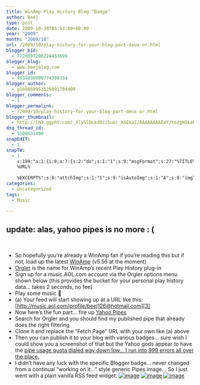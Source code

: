 ```yaml
---
title: WinAmp Play History Blog “Badge”
author: Beej
type: post
date: 2009-10-30T05:53:00+00:00
year: "2009"
month: "2009/10"
url: /2009/10/play-history-for-your-blog-part-deux-or.html
blogger_bid:
  - 7726907200224433699
blogger_blog:
  - www.beejblog.com
blogger_id:
  - 4934038909774388334
blogger_author:
  - g108669953529091704409
blogger_comments:
  - 1
blogger_permalink:
  - /2009/10/play-history-for-your-blog-part-deux-or.html
blogger_thumbnail:
  - http://lh3.ggpht.com/_XlySlDLkdOc/Suoc_HXEkaI/AAAAAAAAEmY/tozgHSkaPM0/image_thumb%5B1%5D.png?imgmax=800
dsq_thread_id:
  - 5508631400
snapEdIT:
  - 1
snapTW:
  - |
    s:199:"a:1:{i:0;a:7:{s:2:"do";s:1:"1";s:9:"msgFormat";s:27:"%TITLE%
    %URL%
    
    %EXCERPT%";s:8:"attchImg";s:1:"1";s:9:"isAutoImg";s:1:"A";s:8:"imgToUse";s:0:"";s:9:"isAutoURL";s:1:"A";s:8:"urlToUse";s:0:"";}}";
categories:
  - Uncategorized
tags:
  - Music

---
```

## update: alas, yahoo pipes is no more : (

&nbsp;

  * So hopefully you’re already a WinAmp fan if you’re reading this but if not, load up the latest [WinAmp][1] (v5.56 at the moment)
  * [Orgler][2] is the name for WinAmp’s recent Play History plug-in
  * Sign up for a music.AOL.com account via the Orgler options menu shown below (this provides the bucket for your personal play history data… takes 2 seconds, no fee)
  * Play some music 🙂
  * (a) Your feed will start showing up at a URL like this: [http://music.aol.com/profile/beej126@hotmail.com][3]
  * Now here’s the fun part… fire up [Yahoo Pipes][4]
  * Search for Orgler and you should find my published pipe that already does the right filtering
  * Clone it and replace the “Fetch Page” URL with your own like (a) above
  * Then you can publish it to your blog with various badges… sure wish I could show you a screenshot of that but the Yahoo gods appear to have the [pipe usage quota dialed way down low… I run into 999 errors all over the place.][5]
  * I didn’t have any luck with the specific Blogger badge… never changed from a continual “working on it…” style generic Pipes image… So I just went with a plain vanilla RSS feed widget. 
    [![image][6]][7] [![image][8]][9] [![image][10]][11]

 [1]: http://www.winamp.com/media-player/
 [2]: http://blog.winamp.com/2009/07/02/winamp-charts-and-orgler-tutorial/2
 [3]: http://music.aol.com/profile/beej126@hotmail.com "http://music.aol.com/profile/beej126@hotmail.com"
 [4]: http://pipes.yahoo.com/
 [5]: http://pipes.yahoo.com/pipes/docs?doc=troubleshooting#q11
 [6]: http://lh3.ggpht.com/_XlySlDLkdOc/Suoc_HXEkaI/AAAAAAAAEmY/tozgHSkaPM0/image_thumb%5B1%5D.png?imgmax=800 "image"
 [7]: http://lh6.ggpht.com/_XlySlDLkdOc/Suoc-oOp5AI/AAAAAAAAEmU/oiXk1Yhx_ww/s1600-h/image%5B3%5D.png
 [8]: http://lh5.ggpht.com/_XlySlDLkdOc/Suoc_wg7nVI/AAAAAAAAEmg/JtpxVggWjQs/image_thumb%5B4%5D.png?imgmax=800 "image"
 [9]: http://lh3.ggpht.com/_XlySlDLkdOc/Suoc_lsujRI/AAAAAAAAEmc/FELJ2cSgM2g/s1600-h/image%5B8%5D.png
 [10]: http://lh6.ggpht.com/_XlySlDLkdOc/SuodBW4C9qI/AAAAAAAAEmo/CLDy-Aq0Zg8/image_thumb%5B7%5D.png?imgmax=800 "image"
 [11]: http://lh3.ggpht.com/_XlySlDLkdOc/SuodAn4iB0I/AAAAAAAAEmk/l589zXYKSV4/s1600-h/image%5B13%5D.png